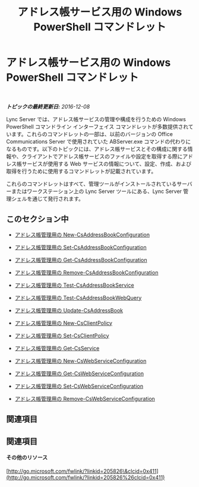 ﻿---
title: アドレス帳サービス用の Windows PowerShell コマンドレット
TOCTitle: アドレス帳管理用の Windows PowerShell コマンドレット
ms:assetid: 73bfa949-5628-4156-ad20-fe07a0dc6216
ms:mtpsurl: https://technet.microsoft.com/ja-jp/library/Gg429708(v=OCS.15)
ms:contentKeyID: 48272464
ms.date: 12/10/2016
mtps_version: v=OCS.15
ms.translationtype: HT
---

# アドレス帳サービス用の Windows PowerShell コマンドレット

 

_**トピックの最終更新日:** 2016-12-08_

Lync Server では、アドレス帳サービスの管理や構成を行うための Windows PowerShell コマンドライン インターフェイス コマンドレットが多数提供されています。これらのコマンドレットの一部は、以前のバージョンの Office Communications Server で使用されていた ABServer.exe コマンドの代わりになるものです。以下のトピックには、アドレス帳サービスとその構成に関する情報や、クライアントでアドレス帳サービスのファイルや設定を取得する際にアドレス帳サービスが使用する Web サービスの情報について、設定、作成、および取得を行うために使用するコマンドレットが記載されています。

これらのコマンドレットはすべて、管理ツールがインストールされているサーバーまたはワークステーション上の Lync Server ツールにある、Lync Server 管理シェルを通じて発行されます。

## このセクション中

  - [アドレス帳管理用の New-CsAddressBookConfiguration](lync-server-2013-new-csaddressbookconfiguration-for-address-book-management.md)

  - [アドレス帳管理用の Set-CsAddressBookConfiguration](lync-server-2013-set-csaddressbookconfiguration-for-address-book-management.md)

  - [アドレス帳管理用の Get-CsAddressBookConfiguration](lync-server-2013-get-csaddressbookconfiguration-for-address-book-management.md)

  - [アドレス帳管理用の Remove-CsAddressBookConfiguration](lync-server-2013-remove-csaddressbookconfiguration-for-address-book-management.md)

  - [アドレス帳管理用の Test-CsAddressBookService](lync-server-2013-test-csaddressbookservice-for-address-book-management.md)

  - [アドレス帳管理用の Test-CsAddressBookWebQuery](lync-server-2013-test-csaddressbookwebquery-for-address-book-management.md)

  - [アドレス帳管理用の Update-CsAddressBook](lync-server-2013-update-csaddressbook-for-address-book-management.md)

  - [アドレス帳管理用の New-CsClientPolicy](lync-server-2013-new-csclientpolicy-for-address-book-management.md)

  - [アドレス帳管理用の Set-CsClientPolicy](lync-server-2013-set-csclientpolicy-for-address-book-management.md)

  - [アドレス帳管理用の Get-CsService](lync-server-2013-get-csservice-for-address-book-management.md)

  - [アドレス帳管理用の New-CsWebServiceConfiguration](lync-server-2013-new-cswebserviceconfiguration-for-address-book-management.md)

  - [アドレス帳管理用の Get-CsWebServiceConfiguration](lync-server-2013-get-cswebserviceconfiguration-for-address-book-management.md)

  - [アドレス帳管理用の Set-CsWebServiceConfiguration](lync-server-2013-set-cswebserviceconfiguration-for-address-book-management.md)

  - [アドレス帳管理用の Remove-CsWebServiceConfiguration](lync-server-2013-remove-cswebserviceconfiguration-for-address-book-management.md)

## 関連項目

## 関連項目

#### その他のリソース

[http://go.microsoft.com/fwlink/?linkid=205826\&clcid=0x411](http://go.microsoft.com/fwlink/?linkid=205826%26clcid=0x411)


